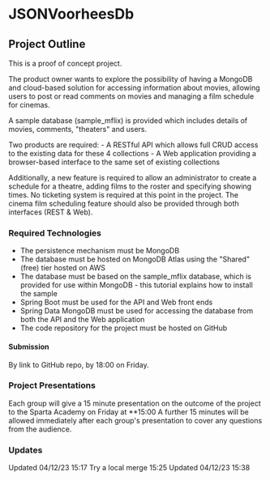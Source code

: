 # JSONVoorheesDb

## Project Outline
This is a proof of concept project.

The product owner wants to explore the possibility of having a MongoDB and cloud-based solution for accessing information about movies, allowing users to post or read comments on movies and managing a film schedule for cinemas.

A sample database (sample_mflix) is provided which includes details of movies, comments, "theaters" and users.

Two products are required: - A RESTful API which allows full CRUD access to the existing data for these 4 collections - A Web application providing a browser-based interface to the same set of existing collections

Additionally, a new feature is required to allow an administrator to create a schedule for a theatre, adding films to the roster and specifying showing times. No ticketing system is required at this point in the project. The cinema film scheduling feature should also be provided through both interfaces (REST & Web).

### Required Technologies
- The persistence mechanism must be MongoDB
- The database must be hosted on MongoDB Atlas using the "Shared" (free) tier hosted on AWS
- The database must be based on the sample_mflix database, which is provided for use within MongoDB - this tutorial explains how to install the sample
- Spring Boot must be used for the API and Web front ends
- Spring Data MongoDB must be used for accessing the database from both the API and the Web application
- The code repository for the project must be hosted on GitHub

#### Submission
By link to GitHub repo, by 18:00 on Friday.

### Project Presentations
Each group will give a 15 minute presentation on the outcome of the project to the Sparta Academy on Friday at **15:00 A further 15 minutes will be allowed immediately after each group's presentation to cover any questions from the audience.

### Updates
Updated 04/12/23 15:17
Try a local merge 15:25
Updated 04/12/23 15:38
